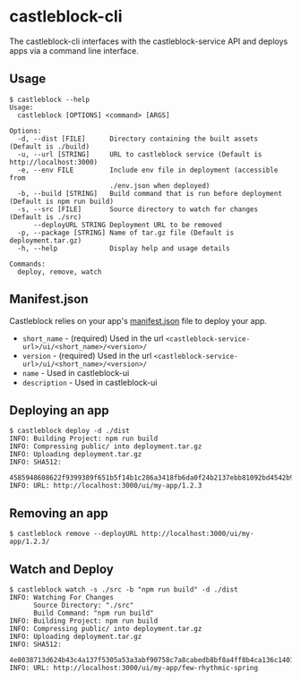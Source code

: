 # castleblock-cli

The castleblock-cli interfaces with the castleblock-service API and deploys apps via a command line interface.

## Usage

```
$ castleblock --help
Usage:
  castleblock [OPTIONS] <command> [ARGS]

Options:
  -d, --dist [FILE]      Directory containing the built assets (Default is ./build)
  -u, --url [STRING]     URL to castleblock service (Default is http://localhost:3000)
  -e, --env FILE         Include env file in deployment (accessible from
                         ./env.json when deployed)
  -b, --build [STRING]   Build command that is run before deployment (Default is npm run build)
  -s, --src [FILE]       Source directory to watch for changes (Default is ./src)
      --deployURL STRING Deployment URL to be removed
  -p, --package [STRING] Name of tar.gz file (Default is deployment.tar.gz)
  -h, --help             Display help and usage details

Commands:
  deploy, remove, watch
```

## Manifest.json

Castleblock relies on your app's [manifest.json](https://developer.mozilla.org/en-US/docs/Mozilla/Add-ons/WebExtensions/manifest.json) file to deploy your app.

- `short_name` - (required) Used in the url `<castleblock-service-url>/ui/<short_name>/<version>/`
- `version` - (required) Used in the url `<castleblock-service-url>/ui/<short_name>/<version>/`
- `name` - Used in castleblock-ui
- `description` - Used in castleblock-ui

## Deploying an app

```
$ castleblock deploy -d ./dist
INFO: Building Project: npm run build
INFO: Compressing public/ into deployment.tar.gz
INFO: Uploading deployment.tar.gz
INFO: SHA512:
      4585948608622f9399389f651b5f14b1c286a3418fb6da0f24b2137ebb81092bd4542b9e959ee8f9ba3b4532ee11dd569b721bfdb269f3f70bfe82efe9e540f5
INFO: URL: http://localhost:3000/ui/my-app/1.2.3
```

## Removing an app

```
$ castleblock remove --deployURL http://localhost:3000/ui/my-app/1.2.3/
```

## Watch and Deploy

```
$ castleblock watch -s ./src -b "npm run build" -d ./dist
INFO: Watching For Changes
      Source Directory: "./src"
      Build Command: "npm run build"
INFO: Building Project: npm run build
INFO: Compressing public/ into deployment.tar.gz
INFO: Uploading deployment.tar.gz
INFO: SHA512:
      4e8038713d624b43c4a137f5305a53a3abf90758c7a8cabedb8bf8a4ff8b4ca136c140193c742581c4392a1358b9e158e2a594ac8e3c391ec57de83febce82ad
INFO: URL: http://localhost:3000/ui/my-app/few-rhythmic-spring

```
